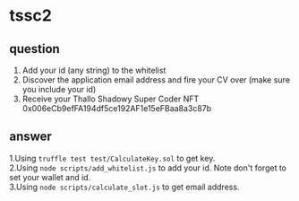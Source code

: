 # tssc2
## question
1. Add your id (any string) to the whitelist  
2. Discover the application email address and fire your CV over (make sure you include your id)  
3. Receive your Thallo Shadowy Super Coder NFT  
0x006eCb9efFA194df5ce192AF1e15eFBaa8a3c87b  
## answer
1.Using ```truffle test test/CalculateKey.sol``` to get key.  
2.Using ```node scripts/add_whitelist.js``` to add your id. Note don't forget to set your wallet and id.  
3.Using ```node scripts/calculate_slot.js``` to get email address.  
